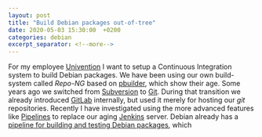 ```yaml
---
layout: post
title: "Build Debian packages out-of-tree"
date: 2020-05-03 15:30:00  +0200
categories: debian
excerpt_separator: <!--more-->
---
```


For my employee [Univention](https://www.univention.de/) I want to setup a Continuous Integration system to build Debian packages.
We have been using our own build-system called *Repo-NG* based on [pbuilder](https://pbuilder-team.pages.debian.net/pbuilder/), which show their age.
Some years ago we switched from [Subversion](https://subversion.apache.org/) to [Git](https://git-scm.com/).
During that transition we already introduced [GitLab](https://gitlab.com/) internally, but used it merely for hosting our *git* repositories.
Recently I have investigated using the more advanced features like [Pipelines](https://docs.gitlab.com/ee/ci/pipelines/) to replace our aging [Jenkins](https://www.jenkins.io/) server.
Debian already has a [pipeline for building and testing Debian packages](https://salsa.debian.org/salsa-ci-team/pipeline/), which 

<!--more-->

